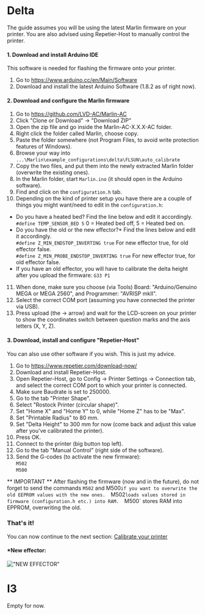 # Delta
The guide assumes you will be using the latest Marlin firmware on your printer. You are also advised using Repetier-Host to manually control the printer. 

#### 1. Download and install Arduino IDE
This software is needed for flashing the firmware onto your printer.

1. Go to https://www.arduino.cc/en/Main/Software
2. Download and install the latest Arduino Software (1.8.2 as of right now).

#### 2. Download and configure the Marlin firmware
1. Go to https://github.com/LVD-AC/Marlin-AC
2. Click "Clone or Download" -> "Download ZIP"
3. Open the zip file and go inside the Marlin-AC-X.X.X-AC folder. 
4. Right click the folder called Marlin, choose copy.
5. Paste the folder somewhere (not Program Files, to avoid write protection features of Windows).
6. Browse your way into `...\Marlin\example_configurations\delta\FLSUN\auto_calibrate`
7. Copy the two files, and put them into the newly extracted Marlin folder (overwrite the existing ones).
8. In the Marlin folder, start `Marlin.ino` (it should open in the Arduino software).
9. Find and click on the `configuration.h` tab.
10. Depending on the kind of printer setup you have there are a couple of things you might want/need to edit in the `configuration.h`:  
* Do you have a heated bed? Find the line below and edit it accordingly.  
`#define TEMP_SENSOR_BED 5` 0 = Heated bed off, 5 = Heated bed on.
* Do you have the old or the new effector?* Find the lines below and edit it accordingly.  
`#define Z_MIN_ENDSTOP_INVERTING true` For new effector true, for old effector false.  
`#define Z_MIN_PROBE_ENDSTOP_INVERTING true` For new effector true, for old effector false.  
* If you have an old effector, you will have to calibrate the delta height after you upload the firmware: `G33 P1`
11. When done, make sure you choose (via Tools) Board: "Arduino/Genuino MEGA or MEGA 2560", and Programmer: "AVRISP mkII".
12. Select the correct COM port (assuming you have connected the printer via USB).
13. Press upload (the -> arrow) and wait for the LCD-screen on your printer to show the coordinates switch between question marks and the axis letters (X, Y, Z).

#### 3. Download, install and configure "Repetier-Host"
You can also use other software if you wish. This is just my advice.

1. Go to https://www.repetier.com/download-now/
2. Download and install Repetier-Host.
3. Open Repetier-Host, go to Config -> Printer Settings -> Connection tab, and select the correct COM port to which your printer is connected.
4. Make sure Baudrate is set to 250000.
5. Go to the tab "Printer Shape".
6. Select "Rostock Printer (circular shape)".
7. Set "Home X" and "Home Y" to 0, while "Home Z" has to be "Max".
8. Set "Printable Radius" to 80 mm.
9. Set "Delta Height" to 300 mm for now (come back and adjust this value after you've calibrated the printer).
10. Press OK.
11. Connect to the printer (big button top left).
12. Go to the tab "Manual Control" (right side of the software).
13. Send the G-codes (to activate the new firmware):  
`M502`  
`M500`

** IMPORTANT ** After flashing the firmware (now and in the future), do not forget to send the commands `M502` and M500` if you want to overwrite the old EEPROM values with the new ones.  
`M502` loads values stored in firmware (configuration.h etc.) into RAM.  
`M500` stores RAM into EPPROM, overwriting the old. 

### That's it!
You can now continue to the next section: [Calibrate your printer](https://github.com/FLSun3dp/FLSun-Kossel-Mini/wiki/02.-Calibrate-your-printer) 

#### *New effector:
!["NEW EFFECTOR"](https://scontent-arn2-1.xx.fbcdn.net/v/t1.0-9/18010586_10155184832969898_4740342755464095595_n.jpg?oh=7080f7925ba50625338a98816b1b9116&oe=59853FD3)

# I3

Empty for now.